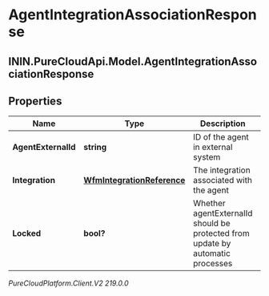 # AgentIntegrationAssociationResponse

## ININ.PureCloudApi.Model.AgentIntegrationAssociationResponse

## Properties

|Name | Type | Description | Notes|
|------------ | ------------- | ------------- | -------------|
| **AgentExternalId** | **string** | ID of the agent in external system | |
| **Integration** | [**WfmIntegrationReference**](WfmIntegrationReference) | The integration associated with the agent | |
| **Locked** | **bool?** | Whether agentExternalId should be protected from update by automatic processes | |



_PureCloudPlatform.Client.V2 219.0.0_
